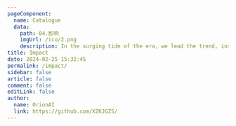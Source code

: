 ```yaml
---
pageComponent:
  name: Catalogue
  data:
    path: 04.影响
    imgUrl: /ico/2.png
    description: In the surging tide of the era, we lead the trend, inscribing influence in the name of technology. Every creation leaves its mark on the world stage.
title: Impact
date: 2024-02-25 15:32:45
permalink: /impact/
sidebar: false
article: false
comment: false
editLink: false
author:
  name: OrionAI 
  link: https://github.com/XZKJGZS/
---
```

